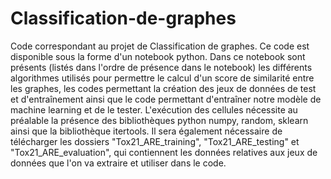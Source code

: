 # Classification-de-graphes

Code correspondant au projet de Classification de graphes. Ce code est disponible sous la forme d'un notebook python. Dans ce notebook sont présents (listés dans l'ordre de présence dans le notebook) les différents algorithmes utilisés pour permettre le calcul d'un score de similarité entre les graphes, les codes permettant la création des jeux de données de test et d'entraînement ainsi que le code permettant d'entraîner notre modèle de machine learning et de le tester. 
  L'exécution des cellules nécessite au préalable la présence des bibliothèques python numpy, random, sklearn ainsi que la bibliothèque itertools. Il sera également nécessaire de télécharger les dossiers "Tox21_ARE_training", "Tox21_ARE_testing" et "Tox21_ARE_evaluation", qui contiennent les données relatives aux jeux de données que l'on va extraire et utiliser dans le code.
